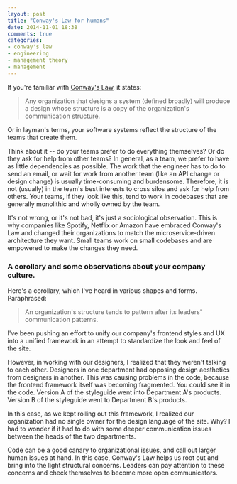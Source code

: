 ```yaml
---
layout: post
title: "Conway's Law for humans"
date: 2014-11-01 18:38
comments: true
categories: 
- conway's law
- engineering
- management theory
- management
---
```


If you're familiar with [Conway's Law](http://en.wikipedia.org/wiki/Conway's_law), it states:

> Any organization that designs a system (defined broadly) will produce a design whose structure is a copy of the organization's communication structure.

Or in layman's terms, your software systems reflect the structure of the teams that create them.

Think about it -- do your teams prefer to do everything themselves? Or do they ask for help from other teams? In general, as a team, we prefer to have as little dependencies as possible. The work that the engineer has to do to send an email, or wait for work from another team (like an API change or design change) is usually time-consuming and burdensome. Therefore, it is not (usually) in the team's best interests to cross silos and ask for help from others. Your teams, if they look like this, tend to work in codebases that are generally monolithic and wholly owned by the team.

It's not wrong, or it's not bad, it's just a sociological observation. This is why companies like Spotify, Netflix or Amazon have embraced Conway's Law and changed their organizations to match the  microservice-driven architecture they want. Small teams work on small codebases and are empowered to make the changes they need.

### A corollary and some observations about your company culture.

Here's a corollary, which I've heard in various shapes and forms. Paraphrased:

> An organization's structure tends to pattern after its leaders' communication patterns.

I've been pushing an effort to unify our company's frontend styles and UX into a unified framework in an attempt to standardize the look and feel of the site.

However, in working with our designers, I realized that they weren't talking to each other. Designers in one department had opposing design aesthetics from designers in another. This was causing problems in the code, because the frontend framework itself was becoming fragmented. You could see it in the code. Version A of the styleguide went into Department A's products. Version B of the styleguide went to Department B's products.

In this case, as we kept rolling out this framework, I realized our organization had no single owner for the design language of the site. Why? I had to wonder if it had to do with some deeper communication issues between the heads of the two departments.

Code can be a good canary to organizational issues, and call out larger human issues at hand. In this case, Conway's Law helps us root out and bring into the light structural concerns. Leaders can pay attention to these concerns and check themselves to become more open communicators.